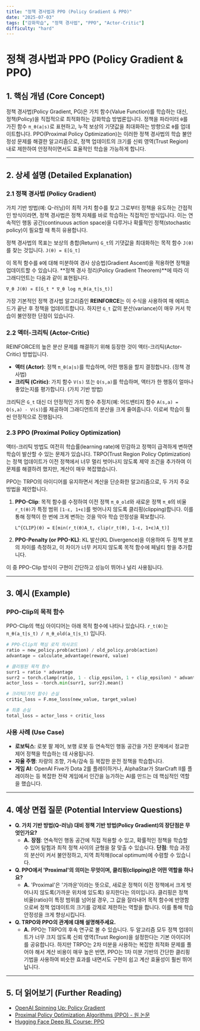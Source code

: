 ```yaml
---
title: "정책 경사법과 PPO (Policy Gradient & PPO)"
date: "2025-07-03"
tags: ["강화학습", "정책 경사법", "PPO", "Actor-Critic"]
difficulty: "hard"
---
```


# 정책 경사법과 PPO (Policy Gradient & PPO)

## 1. 핵심 개념 (Core Concept)

정책 경사법(Policy Gradient, PG)은 가치 함수(Value Function)를 학습하는 대신, 정책(Policy)을 직접적으로 최적화하는 강화학습 방법론입니다. 정책을 파라미터 `θ`를 가진 함수 `π_θ(a|s)`로 표현하고, 누적 보상의 기댓값을 최대화하는 방향으로 `θ`를 업데이트합니다. PPO(Proximal Policy Optimization)는 이러한 정책 경사법의 학습 불안정성 문제를 해결한 알고리즘으로, 정책 업데이트의 크기를 신뢰 영역(Trust Region) 내로 제한하여 안정적이면서도 효율적인 학습을 가능하게 합니다.

---

## 2. 상세 설명 (Detailed Explanation)

### 2.1 정책 경사법 (Policy Gradient)

가치 기반 방법(예: Q-러닝)이 최적 가치 함수를 찾고 그로부터 정책을 유도하는 간접적인 방식이라면, 정책 경사법은 정책 자체를 바로 학습하는 직접적인 방식입니다. 이는 연속적인 행동 공간(continuous action space)을 다루거나 확률적인 정책(stochastic policy)이 필요할 때 특히 유용합니다.

정책 경사법의 목표는 보상의 총합(Return) `G_t`의 기댓값을 최대화하는 목적 함수 `J(θ)`를 찾는 것입니다.
`J(θ) = E[G_t]`

이 목적 함수를 `θ`에 대해 미분하여 경사 상승법(Gradient Ascent)을 적용하면 정책을 업데이트할 수 있습니다. **정책 경사 정리(Policy Gradient Theorem)**에 따라 이 그래디언트는 다음과 같이 표현됩니다.

`∇_θ J(θ) ∝ E[G_t * ∇_θ log π_θ(a_t|s_t)]`

가장 기본적인 정책 경사법 알고리즘인 **REINFORCE**는 이 수식을 사용하여 매 에피소드가 끝난 후 정책을 업데이트합니다. 하지만 `G_t` 값의 분산(variance)이 매우 커서 학습이 불안정한 단점이 있습니다.

### 2.2 액터-크리틱 (Actor-Critic)

REINFORCE의 높은 분산 문제를 해결하기 위해 등장한 것이 액터-크리틱(Actor-Critic) 방법입니다.

*   **액터 (Actor)**: 정책 `π_θ(a|s)`를 학습하며, 어떤 행동을 할지 결정합니다. (정책 경사법)
*   **크리틱 (Critic)**: 가치 함수 `V(s)` 또는 `Q(s,a)`를 학습하며, 액터가 한 행동이 얼마나 좋았는지를 평가합니다. (가치 기반 방법)

크리틱은 `G_t` 대신 더 안정적인 가치 함수 추정치(예: 어드밴티지 함수 `A(s,a) = Q(s,a) - V(s)`)를 제공하여 그래디언트의 분산을 크게 줄여줍니다. 이로써 학습이 훨씬 안정적으로 진행됩니다.

### 2.3 PPO (Proximal Policy Optimization)

액터-크리틱 방법도 여전히 학습률(learning rate)에 민감하고 정책이 급격하게 변하면 학습이 발산할 수 있는 문제가 있습니다. TRPO(Trust Region Policy Optimization)는 정책 업데이트가 이전 정책에서 너무 멀리 벗어나지 않도록 제약 조건을 추가하여 이 문제를 해결하려 했지만, 계산이 매우 복잡했습니다.

PPO는 TRPO의 아이디어를 유지하면서 계산을 단순화한 알고리즘으로, 두 가지 주요 방법을 제안합니다.

1.  **PPO-Clip**: 목적 함수를 수정하여 이전 정책 `π_θ_old`와 새로운 정책 `π_θ`의 비율 `r_t(θ)`가 특정 범위 `[1-ε, 1+ε]`를 벗어나지 않도록 클리핑(clipping)합니다. 이를 통해 정책이 한 번에 크게 변하는 것을 막아 학습 안정성을 확보합니다.

    `L^{CLIP}(θ) = E[min(r_t(θ)A_t, clip(r_t(θ), 1-ε, 1+ε)A_t)]`

2.  **PPO-Penalty (or PPO-KL)**: KL 발산(KL Divergence)을 이용하여 두 정책 분포의 차이를 측정하고, 이 차이가 너무 커지지 않도록 목적 함수에 페널티 항을 추가합니다.

이 중 PPO-Clip 방식이 구현이 간단하고 성능이 뛰어나 널리 사용됩니다.

---

## 3. 예시 (Example)

### PPO-Clip의 목적 함수

PPO-Clip의 핵심 아이디어는 아래 목적 함수에 나타나 있습니다. `r_t(θ)`는 `π_θ(a_t|s_t) / π_θ_old(a_t|s_t)` 입니다.

```python
# PPO-Clip의 핵심 로직 의사코드
ratio = new_policy.prob(action) / old_policy.prob(action)
advantage = calculate_advantage(reward, value)

# 클리핑된 목적 함수
surr1 = ratio * advantage
surr2 = torch.clamp(ratio, 1 - clip_epsilon, 1 + clip_epsilon) * advantage
actor_loss = -torch.min(surr1, surr2).mean()

# 크리틱(가치 함수) 손실
critic_loss = F.mse_loss(new_value, target_value)

# 최종 손실
total_loss = actor_loss + critic_loss
```

### 사용 사례 (Use Case)

*   **로보틱스**: 로봇 팔 제어, 보행 로봇 등 연속적인 행동 공간을 가진 문제에서 정교한 제어 정책을 학습하는 데 사용됩니다.
*   **자율 주행**: 차량의 조향, 가속/감속 등 복잡한 운전 정책을 학습합니다.
*   **게임 AI**: OpenAI Five가 Dota 2를 플레이하거나, AlphaStar가 StarCraft II를 플레이하는 등 복잡한 전략 게임에서 인간을 능가하는 AI를 만드는 데 핵심적인 역할을 했습니다.

---

## 4. 예상 면접 질문 (Potential Interview Questions)

*   **Q. 가치 기반 방법(Q-러닝) 대비 정책 기반 방법(Policy Gradient)의 장단점은 무엇인가요?**
    *   **A.** **장점**: 연속적인 행동 공간에 직접 적용할 수 있고, 확률적인 정책을 학습할 수 있어 탐험과 최적 정책 사이의 균형을 잘 맞출 수 있습니다. **단점**: 학습 과정의 분산이 커서 불안정하고, 지역 최적해(local optimum)에 수렴할 수 있습니다.
*   **Q. PPO에서 'Proximal'의 의미는 무엇이며, 클리핑(clipping)은 어떤 역할을 하나요?**
    *   **A.** 'Proximal'은 '가까운'이라는 뜻으로, 새로운 정책이 이전 정책에서 크게 벗어나지 않도록(가까운 위치에 있도록) 유지한다는 의미입니다. 클리핑은 정책 비율(ratio)이 특정 범위를 넘어설 경우, 그 값을 잘라내어 목적 함수에 반영함으로써 정책 업데이트의 크기를 강제로 제한하는 역할을 합니다. 이를 통해 학습 안정성을 크게 향상시킵니다.
*   **Q. TRPO와 PPO의 관계에 대해 설명해주세요.**
    *   **A.** PPO는 TRPO의 후속 연구로 볼 수 있습니다. 두 알고리즘 모두 정책 업데이트가 너무 크지 않도록 신뢰 영역(Trust Region)을 설정한다는 기본 아이디어를 공유합니다. 하지만 TRPO는 2차 미분을 사용하는 복잡한 최적화 문제를 풀어야 해서 계산 비용이 매우 높은 반면, PPO는 1차 미분 기반의 간단한 클리핑 기법을 사용하여 비슷한 효과를 내면서도 구현이 쉽고 계산 효율성이 훨씬 뛰어납니다.

---

## 5. 더 읽어보기 (Further Reading)

*   [OpenAI Spinning Up: Policy Gradient](https://spinningup.openai.com/en/latest/algorithms/vpg.html)
*   [Proximal Policy Optimization Algorithms (PPO) - 원 논문](https://arxiv.org/abs/1707.06347)
*   [Hugging Face Deep RL Course: PPO](https://huggingface.co/learn/deep-rl-course/unit5/ppo)
